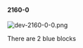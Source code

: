 #### 2160-0
![dev-2160-0-0.png](https://github.com/lil-lab/nlvr/raw/master/nlvr/dev/images/2/dev-2160-0-0.png "dev-2160-0-0.png")

There are 2 blue blocks